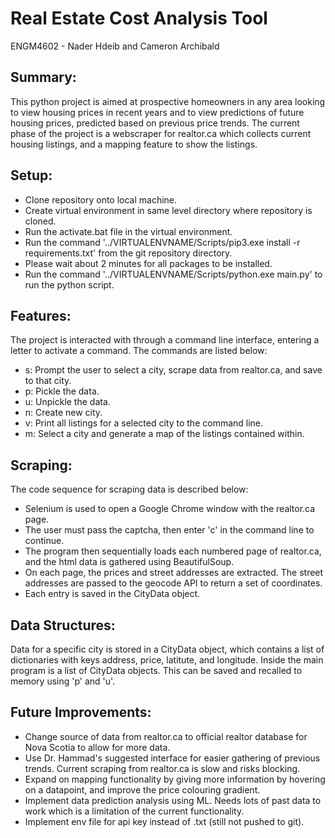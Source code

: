 # Real Estate Cost Analysis Tool
ENGM4602 - Nader Hdeib and Cameron Archibald
## Summary:
This python project is aimed at prospective homeowners in any area looking to view housing prices in recent years and to view predictions of future housing prices, predicted based on previous price trends.
The current phase of the project is a webscraper for realtor.ca which collects current housing listings, and a mapping feature to show the listings.

## Setup:
- Clone repository onto local machine.
- Create virtual environment in same level directory where repository is cloned.
- Run the activate.bat file in the virtual environment.
- Run the command '../VIRTUALENVNAME/Scripts/pip3.exe install -r requirements.txt' from the git repository directory.
- Please wait about 2 minutes for all packages to be installed.
- Run the command '../VIRTUALENVNAME/Scripts/python.exe main.py' to run the python script.

## Features:
The project is interacted with through a command line interface, entering a letter to activate a command. The commands are listed below:

- s: Prompt the user to select a city, scrape data from realtor.ca, and save to that city.
- p: Pickle the data.
- u: Unpickle the data.
- n: Create new city.
- v: Print all listings for a selected city to the command line.
- m: Select a city and generate a map of the listings contained within.

## Scraping:
The code sequence for scraping data is described below:

- Selenium is used to open a Google Chrome window with the realtor.ca page.
- The user must pass the captcha, then enter 'c' in the command line to continue.
- The program then sequentially loads each numbered page of realtor.ca, and the html data is gathered using BeautifulSoup.
- On each page, the prices and street addresses are extracted. The street addresses are passed to the geocode API to return a set of coordinates.
- Each entry is saved in the CityData object.

## Data Structures:
Data for a specific city is stored in a CityData object, which contains a list of dictionaries with keys address, price, latitute, and longitude.
Inside the main program is a list of CityData objects. This can be saved and recalled to memory using 'p' and 'u'.

## Future Improvements:
- Change source of data from realtor.ca to official realtor database for Nova Scotia to allow for more data.
- Use Dr. Hammad's suggested interface for easier gathering of previous trends. Current scraping from realtor.ca is slow and risks blocking.
- Expand on mapping functionality by giving more information by hovering on a datapoint, and improve the price colouring gradient.
- Implement data prediction analysis using ML. Needs lots of past data to work which is a limitation of the current functionality.
- Implement env file for api key instead of .txt (still not pushed to git).
